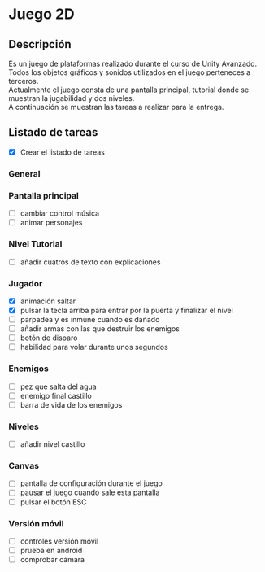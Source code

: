 # Juego 2D

## Descripción
Es un juego de plataformas realizado durante el curso de Unity Avanzado. Todos los objetos gráficos y sonidos utilizados en el juego perteneces a terceros.  
Actualmente el juego consta de una pantalla principal, tutorial donde se muestran la jugabilidad y dos niveles.  
A continuación se muestran las tareas a realizar para la entrega.

## Listado de tareas

- [x] Crear el listado de tareas

### General

### Pantalla principal
- [ ] cambiar control música
- [ ] animar personajes

### Nivel Tutorial
- [ ] añadir cuatros de texto con explicaciones

### Jugador
- [x] animación saltar
- [x] pulsar la tecla arriba para entrar por la puerta y finalizar el nivel
- [ ] parpadea y es inmune cuando es dañado
- [ ] añadir armas con las que destruir los enemigos
- [ ] botón de disparo
- [ ] habilidad para volar durante unos segundos

### Enemigos
- [ ] pez que salta del agua
- [ ] enemigo final castillo
- [ ] barra de vida de los enemigos

### Niveles
- [ ] añadir nivel castillo

### Canvas
- [ ] pantalla de configuración durante el juego
- [ ] pausar el juego cuando sale esta pantalla
- [ ] pulsar el botón ESC

### Versión móvil
- [ ] controles versión móvil
- [ ] prueba en android
- [ ] comprobar cámara